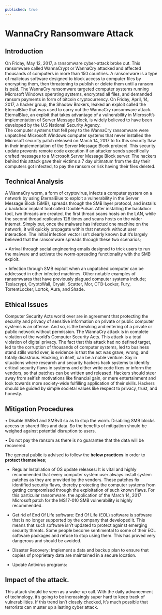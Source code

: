 ```yaml
---
published: true
---
```

WannaCry Ransomware Attack 
=========================

Introduction 
------------

On Friday, May 12, 2017, a ransomware cyber-attack broke out. This ransomware called WannaCrypt or WannaCry attacked and affected thousands of computers in more than 150 countries.
A ransomware is a type of malicious software designed to block access to computer files by encrypting them, then threatening to publish or delete them until a ransom is paid. 
The WannaCry ransomware targeted computer systems running Microsoft Windows operating systems, encrypted all files, and demanded ransom payments in form of bitcoin cryptocurrency. 
On Friday, April, 14, 2017, a hacker group, the Shadow Brokers, leaked an exploit called the EternalBlue that was used to carry out the WannaCry ransomware attack.
EternalBlue, an exploit that takes advantage of a vulnerability in Microsoft’s implementation of Server Message Block, is widely believed to have been developed by the U.S National Security Agency.  
The computer systems that fell prey to the WannaCry ransomware were unpatched Microsoft Windows computer systems that never installed the Microsoft security patch released on March 14, 2017 to fix this security flaw in their implementation of the Server Message Block protocol. This security update prevents remote code execution if an attacker sends specifically crafted messages to a Microsoft Server Message Block server. 
The hackers behind this attack gave their victims a 7 day ultimatum from the day their computers got infected, to pay the ransom or risk having their files deleted. 

Technical Analysis
------------------
A WannaCry worm, a form of cryptovirus, infects a computer system on a network by using EternalBlue to exploit a vulnerability in the Server Message Block (SMB), spreads through the SMB layer protocol, and installs a backdoor implant tool called DoublePulsar. After installing the backdoor tool, two threads are created, the first thread scans hosts on the LAN, while the second thread replicates 128 times and scans hosts on the wider internet. Simply put, once the malware has infected one machine on the network, it will quickly propagate within that network without user interaction. 
The initial infection vector isn’t clearly known but it’s largely believed that the ransomware spreads through these two scenarios;

•	Arrival through social engineering emails designed to trick users to run the malware and activate the worm-spreading functionality with the SMB exploit. 

•	Infection through SMB exploit when an unpatched computer can be addressed in other infected machines.
Other notable examples of ransomwares that have previously plagued computer systems include; Teslacrypt, CryptoWall, Cryakl, Scatter, Mor, CTB-Locker, Fury, TorrentLocker, Lortok, Aura, and Shade. 

Ethical Issues
--------------

Computer Security Acts world over are in agreement that protecting the security and privacy of sensitive information on private or public computer systems is an offense. And so, is the breaking and entering of a private or public network without permission. 
The WannaCry attack is in complete violation of the world’s Computer Security Acts. This attack is a total violation of digital privacy. 
The fact that this attack had no defined target, led to the corruption of thousands of computer systems, led to business stand stills world over, is evidence is that the act was grave, wrong, and totally disastrous.
Hacking, in itself, can be a noble venture. Say in situations where research and security hackers hack systems to identify critical security flaws in systems and either write code fixes or inform the vendors, so that patches can be written and released.
Hackers should steer away from selfish motivations like financial gain, or mere entertainment and look towards more society-wide fulfilling application of their skills. 
Hackers should be guided by simple societal values like respect to privacy, trust, and honesty.

Mitigation Procedures
---------------------

•	Disable SMBv1 and SMBv3 so as to stop the worm. Disabling SMB blocks access to shared files and data. So the benefits of mitigation should be weighed against potential disruption to users. 

•	Do not pay the ransom as there is no guarantee that the data will be recovered. 

The general public is advised to follow the **below practices** in order to **protect themselves**; 
                                          
+ Regular Installation of OS update releases: It is vital and highly recommended that every computer system user always install system patches as they are provided by the vendors. These patches fix identified security flaws, thereby protecting the computer systems from getting compromised through the exploitation of such known flaws. For this particular ransomware, the application of the March 14, 2017 Microsoft patch for the MS17-010 SMB vulnerability is highly recommended.

+ Get rid of End Of Life software: End Of Life (EOL) software is software that is no longer supported by the company that developed it. This means that such software isn’t updated to protect against emerging security threats. Some people become sentimental to some of their EOL software packages and refuse to stop using them. This has proved very dangerous and should be avoided.

+ Disaster Recovery:  Implement a data and backup plan to ensure that copies of proprietary data are maintained in a secure location.

+ Update Antivirus programs:

Impact of the attack.
--------------------
This attack should be seen as a wake-up call. With the daily advancement of technology, it’s going to be increasingly super hard to keep track of vulnerabilities. If this trend isn’t closely checked, It’s much possible that terrorists can muster up a lasting cyber attack. 
